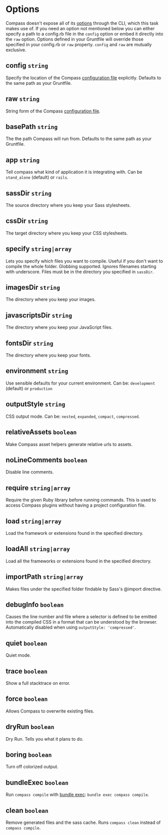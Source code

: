 # Options

Compass doesn't expose all of its [options][config] through the CLI, which this task makes use of. If you need an option not mentioned below you can either specify a path to a config.rb file in the `config` option or embed it directly into the `raw` option. Options defined in your Gruntfile will override those specified in your config.rb or `raw` property. `config` and `raw` are mutually exclusive.

## config ```string```

Specify the location of the Compass [configuration file][config] explicitly. Defaults to the same path as your Gruntfile.

## raw ```string```

String form of the Compass [configuration file][config].

## basePath ```string```

The the path Compass will run from. Defaults to the same path as your Gruntfile.

## app ```string```

Tell compass what kind of application it is integrating with. Can be `stand_alone` (default) or `rails`.

## sassDir ```string```

The source directory where you keep your Sass stylesheets.

## cssDir ```string```

The target directory where you keep your CSS stylesheets.

## specify ```string|array```

Lets you specify which files you want to compile. Useful if you don't want to compile the whole folder. Globbing supported. Ignores filenames starting with underscore. Files must be in the directory you specified in `sassDir`.

## imagesDir ```string```

The directory where you keep your images.

## javascriptsDir ```string```

The directory where you keep your JavaScript files.

## fontsDir ```string```

The directory where you keep your fonts.

## environment ```string```

Use sensible defaults for your current environment. Can be: `development` (default) or `production`

## outputStyle ```string```

CSS output mode. Can be: `nested`, `expanded`, `compact`, `compressed`.

## relativeAssets ```boolean```

Make Compass asset helpers generate relative urls to assets.

## noLineComments ```boolean```

Disable line comments.

## require ```string|array```

Require the given Ruby library before running commands. This is used to access Compass plugins without having a project configuration file.

## load ```string|array```

Load the framework or extensions found in the specified directory.

## loadAll ```string|array```

Load all the frameworks or extensions found in the specified directory.

## importPath ```string|array```

Makes files under the specified folder findable by Sass's @import directive.

## debugInfo ```boolean```

Causes the line number and file where a selector is defined to be emitted into the compiled CSS in a format that can be understood by the browser. Automatically disabled when using `outputStyle: 'compressed'`.

## quiet ```boolean```

Quiet mode.

## trace ```boolean```

Show a full stacktrace on error.

## force ```boolean```

Allows Compass to overwrite existing files.

## dryRun ```boolean```

Dry Run. Tells you what it plans to do.

## boring ```boolean```

Turn off colorized output.

## bundleExec ```boolean```

Run `compass compile` with [bundle exec](http://gembundler.com/man/bundle-exec.1.html): `bundle exec compass compile`.

## clean ```boolean```

Remove generated files and the sass cache. Runs `compass clean` instead of `compass compile`.


[config]: http://compass-style.org/help/tutorials/configuration-reference/
